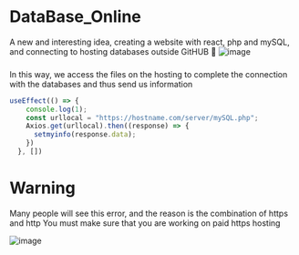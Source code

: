 # DataBase_Online
A new and interesting idea, creating a website with react, php and mySQL, and connecting to hosting databases outside GitHUB 🤯
![image](https://user-images.githubusercontent.com/74735976/218319315-ce71125f-dad3-4a5b-869f-fcd4df2be729.png)
###
In this way, we access the files on the hosting to complete the connection with the databases and thus send us information
```js
useEffect(() => {
    console.log(1);
    const urllocal = "https://hostname.com/server/mySQL.php";
    Axios.get(urllocal).then((response) => {
      setmyinfo(response.data);
    })
  }, [])
```
# Warning

Many people will see this error, and the reason is the combination of https and http
You must make sure that you are working on paid https hosting

![image](https://user-images.githubusercontent.com/74735976/218320377-29b095e3-c6a9-4993-9032-9725ea5e84ae.png)

###
